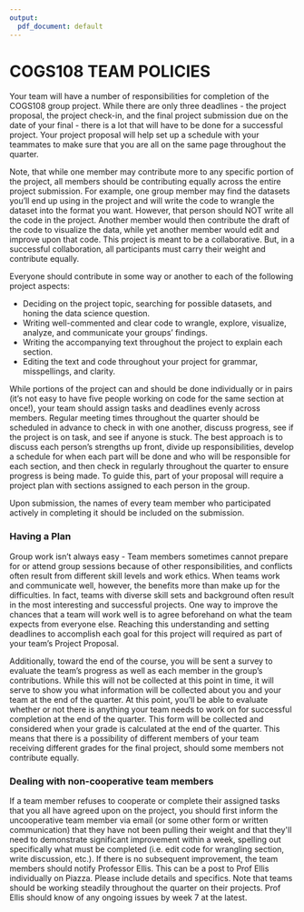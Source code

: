 ```yaml
---
output:
  pdf_document: default
---
```


# COGS108 TEAM POLICIES

Your team will have a number of responsibilities for completion of the COGS108 group project. While there are only three deadlines - the project proposal, the project check-in, and the final project submission due on the date of your final - there is a lot that will have to be done for a successful project. Your project proposal will help set up a schedule with your teammates to make sure that you are all on the same page throughout the quarter.

Note, that while one member may contribute more to any specific portion of the project, all members should be contributing equally across the entire project submission. For example, one group member may find the datasets you’ll end up using in the project and will write the code to wrangle the dataset into the format you want. However, that person should NOT write all the code in the project. Another member would then contribute the draft of the code to visualize the data, while yet another member would edit and improve upon that code. This project is meant to be a collaborative. But, in a successful collaboration, all participants must carry their weight and contribute equally. 

Everyone should contribute in some way or another to each of the following project aspects:

* Deciding on the project topic, searching for possible datasets, and honing the data science question.
* Writing well-commented and clear code to wrangle, explore, visualize, analyze, and communicate your groups’ findings.
* Writing the accompanying text throughout the project to explain each section.
* Editing the text and code throughout your project for grammar, misspellings, and clarity.

While portions of the project can and should be done individually or in pairs (it’s not easy to have five people working on code for the same section at once!), your team should assign tasks and deadlines evenly across members. Regular meeting times throughout the quarter should be scheduled in advance to check in with one another, discuss progress, see if the project is on task, and see if anyone is stuck. The best approach is to discuss each person’s strengths up front, divide up responsibilities, develop a schedule for when each part will be done and who will be responsible for each section, and then check in regularly throughout the quarter to ensure progress is being made. To guide this, part of your proposal will require a project plan with sections assigned to each person in the group. 

Upon submission, the names of every team member who participated actively in completing it should be included on the submission.

### Having a Plan

Group work isn’t always easy - Team members sometimes cannot prepare for or attend group sessions because of other responsibilities, and conflicts often result from different skill levels and work ethics. When teams work and communicate well, however, the benefits more than make up for the difficulties. In fact, teams with diverse skill sets and background often result in the most interesting and successful projects. One way to improve the chances that a team will work well is to agree beforehand on what the team expects from everyone else. Reaching this understanding and setting deadlines to accomplish each goal for this project will required as part of your team’s Project Proposal.

Additionally, toward the end of the course, you will be sent a survey to evaluate the team’s progress as well as each member in the group’s contributions. While this will not be collected at this point in time, it will serve to show you what information will be collected about you and your team at the end of the quarter. At this point, you’ll be able to evaluate whether or not there is anything your team needs to work on for successful completion at the end of the quarter. This form will be collected and considered when your grade is calculated at the end of the quarter. This means that there is a possibility of different members of your team receiving different grades for the final project, should some members not contribute equally. 

### Dealing with non-cooperative team members 

If a team member refuses to cooperate or complete their assigned tasks that you all have agreed upon on the project, you should first inform the uncooperative team member via email (or some other form or written communication) that they have not been pulling their weight and that they'll need to demonstrate significant improvement within a week, spelling out specifically what must be completed (i.e. edit code for wrangling section, write discussion, etc.). If there is no subsequent improvement, the team members should notify Professor Ellis. This can be a post to Prof Ellis individually on Piazza. Please include details and specifics. Note that teams should be working steadily throughout the quarter on their projects. Prof Ellis should know of any ongoing issues by week 7 at the latest.


